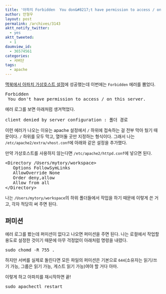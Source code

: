 ```yaml
---
title: '아파치 Forbidden  You don&#8217;t have permission to access / on this server. 에러 해결'
author: 안형우
layout: post
permalink: /archives/3143
aktt_notify_twitter:
  - yes
aktt_tweeted:
  - 1
daumview_id:
  - 36574561
categories:
  - 서버단
tags:
  - apache
---
```

[맥북에서 아파치 가상호스트 설정][1]에 성공했는데 이번에는 `Forbidden` 에러를 뿜었다.

<pre>Forbidden
 You don&#039;t have permission to access / on this server.</pre>

에러 로그를 보면 아래처럼 생겨먹었다.

<pre>client denied by server configuration : 폴더 경로</pre>

이런 에러가 나오는 이유는 apache 설정에서 `/` 하위에 접속하는 걸 전부 막아 뒀기 때문이다. `/` 하위를 모두 막고, 열어둘 곳만 지정하는 형식이다. 그래서 나는 `/etc/apache2/extra/vhost.conf`에 아래와 같은 설정을 추가했다.

만약 가상호스트를 사용하지 않는다면 `/etc/apache2/httpd.conf`에 넣으면 된다.

<pre class="brush: xml; gutter: true; first-line: 1">&lt;Directory /Users/mytory/workspace&gt;
   Options FollowSymLinks
   AllowOverride None
   Order deny,allow
   Allow from all
&lt;/Directory&gt;</pre>

나는 `/Users/mytory/workspace`의 하위 폴더들에서 작업을 하기 때문에 이렇게 쓴 거고, 각자 적당히 써 주면 된다.

## 퍼미션

에러 로그를 봤는데 퍼미션이 없다고 나오면 퍼미션을 주면 된다. 나는 로컬에서 작업할 용도로 설정한 것이기 때문에 아무 걱정없이 아래처럼 명령을 내렸다.

<pre class="brush: bash; gutter: true; first-line: 1">sudo chomd -R 755 .</pre>

하지만 서버를 실제로 돌린다면 모든 파일의 퍼미션은 기본으로 `644`(소유자는 읽기/쓰기 가능, 그룹은 읽기 가능, 게스트 읽기 가능)여야 할 거다 아마.

이렇게 하고 아파치를 재시작하면 끝!

<pre class="brush: bash; gutter: true; first-line: 1">sudo apachectl restart</pre>

 [1]: https://mytory.net/archives/3135 "맥북 아파치 가상호스트 활성화를 위해선 ‘웹 공유’를 켜야 한다"